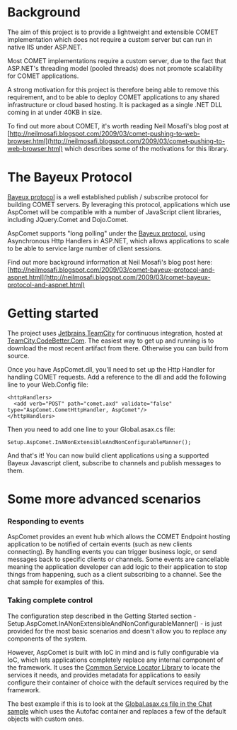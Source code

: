 # Background

The aim of this project is to provide a lightweight and extensible COMET implementation which does not require a custom server but can run in native IIS under ASP.NET.

Most COMET implementations require a custom server, due to the fact that ASP.NET's threading model (pooled threads) does not promote scalability for COMET applications. 

A strong motivation for this project is therefore being able to remove this requirement, and to be able to deploy COMET applications to any shared infrastructure or cloud based hosting. It is packaged as a single .NET DLL coming in at under 40KB in size.

To find out more about COMET, it's worth reading Neil Mosafi's blog post at [http://neilmosafi.blogspot.com/2009/03/comet-pushing-to-web-browser.html](http://neilmosafi.blogspot.com/2009/03/comet-pushing-to-web-browser.html) which describes some of the motivations for this library.

# The Bayeux Protocol

[Bayeux protocol](http://svn.cometd.org/trunk/bayeux/bayeux.html) is a well established publish / subscribe protocol for building COMET servers.  By leveraging this protocol, applications which use AspComet will be compatible with a number of JavaScript client libraries, including JQuery.Comet and Dojo.Comet.

AspComet supports "long polling" under the [Bayeux protocol](http://svn.cometd.org/trunk/bayeux/bayeux.html), using Asynchronous Http Handlers in ASP.NET, which allows applications to scale to be able to service large number of client sessions.

Find out more background information at Neil Mosafi's blog post here: [http://neilmosafi.blogspot.com/2009/03/comet-bayeux-protocol-and-aspnet.html](http://neilmosafi.blogspot.com/2009/03/comet-bayeux-protocol-and-aspnet.html)

# Getting started

The project uses [Jetbrains TeamCity](http://jetbrains.com/teamcity) for continuous integration, hosted at [TeamCity.CodeBetter.Com](http://teamcity.codebetter.com/project.html?projectId=project59).  The easiest way to get up and running is to download the most recent artifact from there.  Otherwise you can build from source.

Once you have AspComet.dll, you'll need to set up the Http Handler for handling COMET requests.  Add a reference to the dll and add the following line to your Web.Config file:

	<httpHandlers>
	  <add verb="POST" path="comet.axd" validate="false" type="AspComet.CometHttpHandler, AspComet"/>
	</httpHandlers>

Then you need to add one line to your Global.asax.cs file:

	Setup.AspComet.InANonExtensibleAndNonConfigurableManner();

And that's it!  You can now build client applications using a supported Bayeux Javascript client, subscribe to channels and publish messages to them.

# Some more advanced scenarios

### Responding to events

AspComet provides an event hub which allows the COMET Endpoint hosting application to be notified of certain events (such as new clients connecting).  By handling events you can trigger business logic, or send messages back to specific clients or channels.  Some events are cancellable meaning the application developer can add logic to their application to stop things from happening, such as a client subscribing to a channel.  See the chat sample for examples of this.

### Taking complete control

The configuration step described in the Getting Started section - Setup.AspComet.InANonExtensibleAndNonConfigurableManner() - is just provided for the most basic scenarios and doesn't allow you to replace any components of the system.

However, AspComet is built with IoC in mind and is fully configurable via IoC, which lets applications completely replace any internal component of the framework.  It uses the [Common Service Locator Library](http://commonservicelocator.codeplex.com) to locate the services it needs, and provides metadata for applications to easily configure their container of choice with the default services required by the framework.

The best example if this is to look at the [Global.asax.cs file in the Chat sample](aspComet/blob/master/src/Samples/Chat/Global.asax.cs) which uses the Autofac container and replaces a few of the default objects with custom ones.
